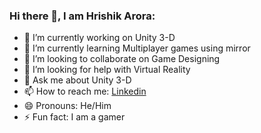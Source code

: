 ### Hi there 👋, I am Hrishik Arora:
          
                




- 🔭 I’m currently working on Unity 3-D
- 🌱 I’m currently learning Multiplayer games using mirror
- 👯 I’m looking to collaborate on Game Designing
- 🤔 I’m looking for help with Virtual Reality
- 💬 Ask me about Unity 3-D
- 📫 How to reach me: [Linkedin](www.linkedin.com/in/hrishikarora)
- 😄 Pronouns: He/Him
- ⚡ Fun fact: I am a gamer

